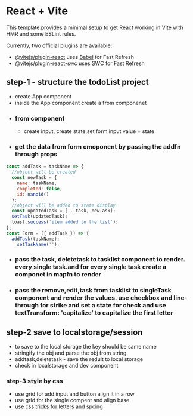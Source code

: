 # React + Vite

This template provides a minimal setup to get React working in Vite with HMR and some ESLint rules.

Currently, two official plugins are available:

- [@vitejs/plugin-react](https://github.com/vitejs/vite-plugin-react/blob/main/packages/plugin-react/README.md) uses [Babel](https://babeljs.io/) for Fast Refresh
- [@vitejs/plugin-react-swc](https://github.com/vitejs/vite-plugin-react-swc) uses [SWC](https://swc.rs/) for Fast Refresh

## step-1 - structure the todoList project

- create App component
- inside the App component create a from componenet
- ### from component
  - create input, create state,set form input value = state
- ### get the data from form cmoponent by passing the addfn through props

```js
const addTask = taskName => {
  //object will be created
  const newTask = {
    name: taskName,
    completed: false,
    id: nanoid()
  };
  //object will be added to state display
  const updatedTask = [...task, newTask];
  setTask(updatedTask);
  toast.success('item added to the list');
};
const Form = ({ addTask }) => {
  addTask(taskName);
    setTaskName('');
```

- ### pass the task, deletetask to tasklist component to render. every single task.and for every single task create a componet in mapfn to render

- ### pass the remove,edit,task from tasklist to singleTask component and render the values. use checkbox and line-through for strike and set a state for check and use textTransform: 'capitalize' to capitalize the first letter

## step-2 save to localstorage/session

- to save to the local storage the key should be same name
- stringify the obj and parse the obj from string
- addtask,deletetask - save the redult to local storage
- check in localstorage and dev component

### step-3 style by css

- use grid for add input and button align it in a row
- use grid for the single compent and align base
- use css tricks for letters and spcing

<!-- import { useState } from 'react';
import Form from './src/components/Form';
import { nanoid } from 'nanoid';
import { ToastContainer, toast } from 'react-toastify';
import Tasklist from './src/components/Tasklist';

//if want to session storage use session storage instead of localstorage
const getLocalStorage = () => {
  let list = localStorage.getItem('list');
  if (list) {
    list = JSON.parse(list);
  } else {
    list = [];
  }
  return list;
};

const setLocalstorage = taskobj => localStorage.setItem('list', JSON.stringify(taskobj));

const App = () => {
  getLocalStorage();
  const [tasks, setTasks] = useState(getLocalStorage());

  const addTask = taskName => {
    //object will be created
    const newTask = {
      id: nanoid(),
      text: taskName,
      isComplete: false
    };
    //object will be added to state display
    const updatedTask = [...tasks, newTask];
    setTasks(updatedTask);
    setLocalstorage(updatedTask);
    toast.success('item added to the list');
  };
  // we dont wnat to mutate the existing value so we create a new obj and overrite it with {...}destructure and update in map so the refernce adress will differ
  //so while editing maksure to copy the array and change the values and not directly change the array values by refernve
  // const editTask = taskId => {
  //   console.log(taskId);
  // };

  const deleteTask = taskId => {
    const deletetask = tasks.filter(task => task.id !== taskId);
    setTasks(deletetask);
    setLocalstorage(deletetask);
    console.log('item deleted');
    toast.error('item deleted');
  };
  return (
    <section className='section-center'>
      <ToastContainer position='bottom-center' />
      <Form addTask={addTask} />
      {/* <Tasklist tasks={tasks} deleteTask={deleteTask} /> */}
    </section>
  );
};
export default App;
// tasks.map(task => {
//   if (task.id === taskId) {
//     const editItem = { ...task, isComplete: !task.isComplete };
//     setTasks(editItem);
//     setLocalstorage(updatedTask);
//     return editItem;
//   }
//   return taskId;
// });
 -->
